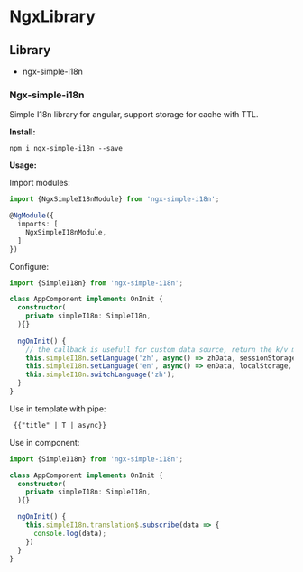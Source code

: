 # NgxLibrary


## Library

* ngx-simple-i18n


### Ngx-simple-i18n

Simple I18n library for angular, support storage for cache with TTL.

**Install:**

```shell
npm i ngx-simple-i18n --save
```

**Usage:**

Import modules:

```ts
import {NgxSimpleI18nModule} from 'ngx-simple-i18n';

@NgModule({
  imports: [
    NgxSimpleI18nModule,
  ]
})
```

Configure:

```ts
import {SimpleI18n} from 'ngx-simple-i18n';

class AppComponent implements OnInit {
  constructor(
    private simpleI18n: SimpleI18n,
  ){}
  
  ngOnInit() {
    // the callback is usefull for custom data source, return the k/v map object
    this.simpleI18n.setLanguage('zh', async() => zhData, sessionStorage, 60 * 1000);
    this.simpleI18n.setLanguage('en', async() => enData, localStorage, 60 * 1000)
    this.simpleI18n.switchLanguage('zh');
  }
}
```

Use in template with pipe:

```html
 {{"title" | T | async}}
```

Use in component:

```ts
import {SimpleI18n} from 'ngx-simple-i18n';

class AppComponent implements OnInit {
  constructor(
    private simpleI18n: SimpleI18n,
  ){}

  ngOnInit() {
    this.simpleI18n.translation$.subscribe(data => {
      console.log(data);
    })
  }
}
```






